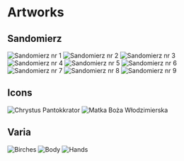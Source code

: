 # Artworks

## Sandomierz

<img src="san_1.JPG" alt="Sandomierz nr 1">

<img src="san_2.JPG" alt="Sandomierz nr 2">

<img src="san_3.JPG" alt="Sandomierz nr 3">

<img src="san_4.JPG" alt="Sandomierz nr 4">

<img src="san_5.JPG" alt="Sandomierz nr 5">

<img src="san_6.JPG" alt="Sandomierz nr 6">

<img src="san_7.JPG" alt="Sandomierz nr 7">

<img src="san_8.JPG" alt="Sandomierz nr 8">

<img src="san_9.JPG" alt="Sandomierz nr 9">

## Icons

<img src="icon_1.JPEG" alt="Chrystus Pantokkrator">

<img src="icon_2.jpeg" alt="Matka Boża Włodzimierska">

## Varia

<img src="brzozy.jpeg" alt="Birches">

<img src="postac.jpg" alt="Body">

<img src="rece.JPG" alt="Hands">

